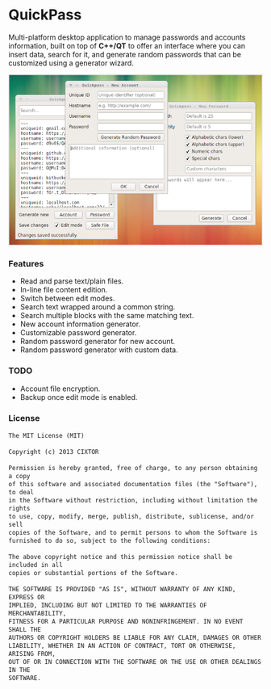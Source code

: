 # QuickPass

Multi-platform desktop application to manage passwords and accounts information, built on top of **C++/QT** to offer an interface where you can insert data, search for it, and generate random passwords that can be customized using a generator wizard.

![QuickPass Screenshot](screenshot.png)

### Features

* Read and parse text/plain files.
* In-line file content edition.
* Switch between edit modes.
* Search text wrapped around a common string.
* Search multiple blocks with the same matching text.
* New account information generator.
* Customizable password generator.
* Random password generator for new account.
* Random password generator with custom data.

### TODO

* Account file encryption.
* Backup once edit mode is enabled.

### License

```
The MIT License (MIT)

Copyright (c) 2013 CIXTOR

Permission is hereby granted, free of charge, to any person obtaining a copy
of this software and associated documentation files (the "Software"), to deal
in the Software without restriction, including without limitation the rights
to use, copy, modify, merge, publish, distribute, sublicense, and/or sell
copies of the Software, and to permit persons to whom the Software is
furnished to do so, subject to the following conditions:

The above copyright notice and this permission notice shall be included in all
copies or substantial portions of the Software.

THE SOFTWARE IS PROVIDED "AS IS", WITHOUT WARRANTY OF ANY KIND, EXPRESS OR
IMPLIED, INCLUDING BUT NOT LIMITED TO THE WARRANTIES OF MERCHANTABILITY,
FITNESS FOR A PARTICULAR PURPOSE AND NONINFRINGEMENT. IN NO EVENT SHALL THE
AUTHORS OR COPYRIGHT HOLDERS BE LIABLE FOR ANY CLAIM, DAMAGES OR OTHER
LIABILITY, WHETHER IN AN ACTION OF CONTRACT, TORT OR OTHERWISE, ARISING FROM,
OUT OF OR IN CONNECTION WITH THE SOFTWARE OR THE USE OR OTHER DEALINGS IN THE
SOFTWARE.
```
